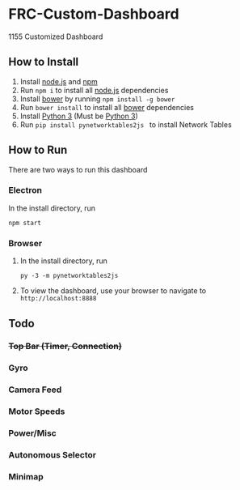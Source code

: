 # FRC-Custom-Dashboard
1155 Customized Dashboard

## How to Install
1. Install [node.js](https://nodejs.org) and [npm](https://www.npmjs.com/)
2. Run ```npm i``` to install all [node.js](https://nodejs.org) dependencies
3. Install [bower](https://bower.io/) by running ```npm install -g bower```
4. Run ```bower install``` to install all [bower](https://bower.io/) dependencies
5. Install [Python 3](https://www.python.org/) (Must be [Python 3](https://www.python.org/))
6. Run ```pip install pynetworktables2js ``` to install Network Tables

## How to Run
There are two ways to run this dashboard

### Electron
In the install directory, run

	npm start
### Browser
1. In the install directory, run

       py -3 -m pynetworktables2js
2. To view the dashboard, use your browser to navigate to `http://localhost:8888`


## Todo
### ~~Top Bar (Timer, Connection)~~
### Gyro
### Camera Feed
### Motor Speeds
### Power/Misc
### Autonomous Selector
### Minimap
